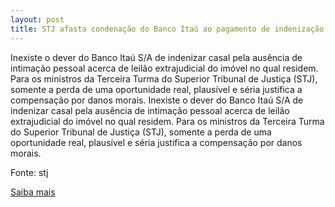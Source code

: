 ```yaml
---
layout: post
title: STJ afasta condenação do Banco Itaú ao pagamento de indenização por danos morais
---
```

<p>Inexiste o dever do Banco Itaú S/A de indenizar casal pela ausência de intimação pessoal acerca de leilão extrajudicial do imóvel no qual residem. Para os ministros da Terceira Turma do Superior Tribunal de Justiça (STJ), somente a perda de uma oportunidade real, plausível e séria justifica a compensação por danos morais. Inexiste o dever do Banco Itaú S/A de indenizar casal pela ausência de intimação pessoal acerca de leilão extrajudicial do imóvel no qual residem. Para os ministros da Terceira Turma do Superior Tribunal de Justiça (STJ), somente a perda de uma oportunidade real, plausível e séria justifica a compensação por danos morais. </p><p>Fonte: stj</p><p><a href="http://www.stj.jus.br/portal_stj/publicacao/engine.wsp?tmp.area=398&tmp.texto=100497" target="_blank">Saiba mais</a> </p>
